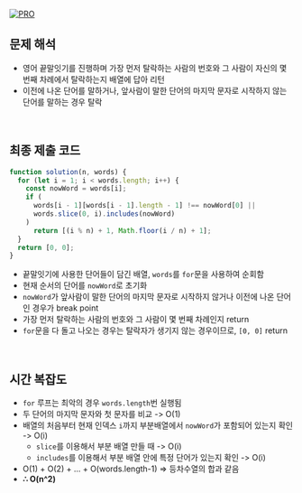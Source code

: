 [![PRO]][Link]

## 문제 해석

- 영어 끝말잇기를 진행하며 가장 먼저 탈락하는 사람의 번호와 그 사람이 자신의 몇 번째 차례에서 탈락하는지 배열에 답아 리턴
- 이전에 나온 단어를 말하거나, 앞사람이 말한 단어의 마지막 문자로 시작하지 않는 단어를 말하는 경우 탈락

<br/>

## 최종 제출 코드

```javascript
function solution(n, words) {
  for (let i = 1; i < words.length; i++) {
    const nowWord = words[i];
    if (
      words[i - 1][words[i - 1].length - 1] !== nowWord[0] ||
      words.slice(0, i).includes(nowWord)
    )
      return [(i % n) + 1, Math.floor(i / n) + 1];
  }
  return [0, 0];
}
```

- 끝말잇기에 사용한 단어들이 담긴 배열, `words`를 `for`문을 사용하여 순회함
- 현재 순서의 단어를 `nowWord`로 초기화
- `nowWord`가 앞사람이 말한 단어의 마지막 문자로 시작하지 않거나 이전에 나온 단어인 경우가 break point
- 가장 먼저 탈락하는 사람의 번호와 그 사람이 몇 번째 차례인지 return
- `for`문을 다 돌고 나오는 경우는 탈락자가 생기지 않는 경우이므로, `[0, 0]` return

<br/>

## 시간 복잡도

- `for` 루프는 최악의 경우 `words.length`번 실행됨
- 두 단어의 마지막 문자와 첫 문자를 비교 -> O(1)
- 배열의 처음부터 현재 인덱스 `i`까지 부분배열에서 `nowWord`가 포함되어 있는지 확인 -> O(i)
  - `slice`를 이용해서 부분 배열 만들 때 -> O(i)
  - `includes`를 이용해서 부분 배열 안에 특정 단어가 있는지 확인 -> O(i)
- O(1) + O(2) + ... + O(words.length-1) => 등차수열의 합과 같음
- **∴ O(n^2)**

<br/>

<!---------------------------------------------------------------------------->

[PRO]: https://github.com/GoSSaChin/algorithm-js/assets/107768516/67c43b52-bc3f-4571-a249-5519021afbb0
[Link]: https://school.programmers.co.kr/learn/courses/30/lessons/12981
